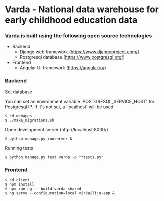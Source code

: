 # Varda - National data warehouse for early childhood education data

### Varda is built using the following open source technologies
- Backend
  * Django web framework (https://www.djangoproject.com/)
  * Postgresql database (https://www.postgresql.org/)
- Frontend
  * Angular UI framework (https://angular.io/)

### Backend

Set database

You can set an environment variable 'POSTGRESQL_SERVICE_HOST' for Postgresql IP. If it's not set, a
'localhost' will be used.

```
$ cd webapps
$ ./make_migrations.sh
```

Open development server (http://localhost:8000/)

```
$ python manage.py runserver &
```

Running tests

```
$ python manage.py test varda -p "*tests.py"
```

### Frontend

```
$ cd client
$ npm install
$ npm run ng -- build varda-shared
$ ng serve --configuration=local virkailija-app &
```
